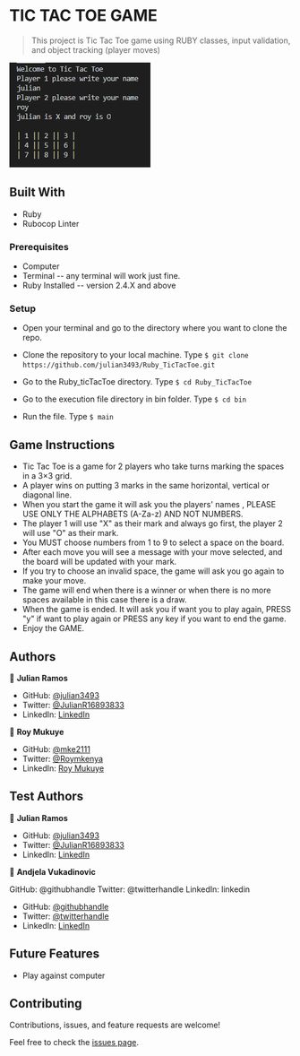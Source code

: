 # TIC TAC TOE GAME

> This project is Tic Tac Toe game using RUBY classes, input validation, and object tracking (player moves)



![screenshot](./img/Screenshot_1.png)


## Built With

- Ruby
- Rubocop Linter

### Prerequisites

- Computer
- Terminal -- any terminal will work just fine.
- Ruby Installed -- version 2.4.X and above

### Setup

- Open your terminal and go to the directory where you want to clone the repo.

- Clone the repository to your local machine. Type `$ git clone https://github.com/julian3493/Ruby_TicTacToe.git`

- Go to the Ruby_ticTacToe directory. Type `$ cd Ruby_TicTacToe`

- Go to the execution file directory in bin folder. Type `$ cd bin`

- Run the file. Type `$ main`

## Game Instructions

- Tic Tac Toe is a game for 2 players who take turns marking the spaces in a 3×3 grid.
- A player wins on putting 3 marks in the same horizontal, vertical or diagonal line.
- When you start the game it will ask you the players' names , PLEASE USE ONLY THE ALPHABETS (A-Za-z) AND NOT NUMBERS.
- The player 1 will use "X" as their mark and always go first, the player 2 will use "O" as their mark.
- You MUST choose numbers from 1 to 9 to select a space on the board.
- After each move you will see a message with your move selected, and the board will be updated with your mark.
- If you try to choose an invalid space, the game will ask you go again to make your move.
- The game will end when there is a winner or when there is no more spaces available in this case there is a draw.
- When the game is ended. It will ask you if want you to play again, PRESS "y" if want to play again or PRESS any key if you want to end the game.
- Enjoy the GAME.


## Authors

👤 **Julian Ramos**

- GitHub: [@julian3493](https://github.com/julian3493)
- Twitter: [@JulianR16893833](https://twitter.com/JulianR16893833)
- LinkedIn: [LinkedIn](https://www.linkedin.com/in/juli%C3%A1n-ricardo-ramos-arevalo-3868ba135/)


👤 **Roy Mukuye**

- GitHub: [@mke2111](https://github.com/mke2111)
- Twitter: [@Roymkenya](https://twitter.com/Roymkenya)
- LinkedIn: [Roy Mukuye](https://www.linkedin.com/in/roy-mukuye-42b07b1b4)

## Test Authors

👤 **Julian Ramos**

- GitHub: [@julian3493](https://github.com/julian3493)
- Twitter: [@JulianR16893833](https://twitter.com/JulianR16893833)
- LinkedIn: [LinkedIn](https://www.linkedin.com/in/juli%C3%A1n-ricardo-ramos-arevalo-3868ba135/)


👤 **Andjela Vukadinovic**

GitHub: @githubhandle
Twitter: @twitterhandle
LinkedIn: linkedin

- GitHub: [@githubhandle](https://github.com/410AngelaVu)
- Twitter: [@twitterhandle](https://twitter.com/vukadinov7)
- LinkedIn: [LinkedIn](https://www.linkedin.com/in/andjela-vukadinovic-67a21b1b2/)


## Future Features

* Play against computer


## Contributing

Contributions, issues, and feature requests are welcome!

Feel free to check the [issues page](https://github.com/julian3493/Ruby_TicTacToe/issue).
